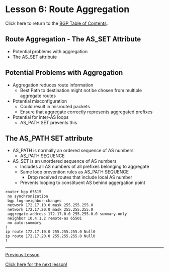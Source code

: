 # Lesson 6: Route Aggregation

Click here to return to the [BGP Table of Contents](../README.md).

## Route Aggregation - The AS_SET Attribute

* Potential problems with aggregation
* The AS_SET attribute

## Potential Problems with Aggregation

* Aggregation reduces route information
    + Best Path to destination might not be chosen from multiple aggregate routes
* Potential misconfiguration
    + Could result in misrouted packets
    + Ensure that aggregate correctly represents aggregated prefixes
* Potential for inter-AS loops
    + AS_PATH SET prevents this

## The AS_PATH SET attribute

* AS_PATH is normally an ordered sequence of AS numbers
    + AS_PATH SEQUENCE
* AS_SET is an unordered sequence of AS numbers
    + Includes all AS numbers of all prefixes belonging to aggregate
    + Same loop prevention rules as AS_PATH SEQUENCE
        - Drop received routes that include local AS number
    + Prevents looping to constituent AS behind aggergation point

```R5 BGP CONFIGS
router bgp 65515
 no synchronization
 bgp log-neighbor-changes
 network 172.17.10.0 mask 255.255.255.0
 network 172.17.20.0 mask 255.255.255.0
 aggregate-address 172.17.0.0 255.255.0.0 summary-only
 neighbor 10.4.1.2 remote-as 65501
 no auto-summary
!
ip route 172.17.10.0 255.255.255.0 Null0
ip route 172.17.20.0 255.255.255.0 Null0
!
```

---

[Previous Lesson](./6.1.md)

[Click here for the next lesson!](./7.1.md)
